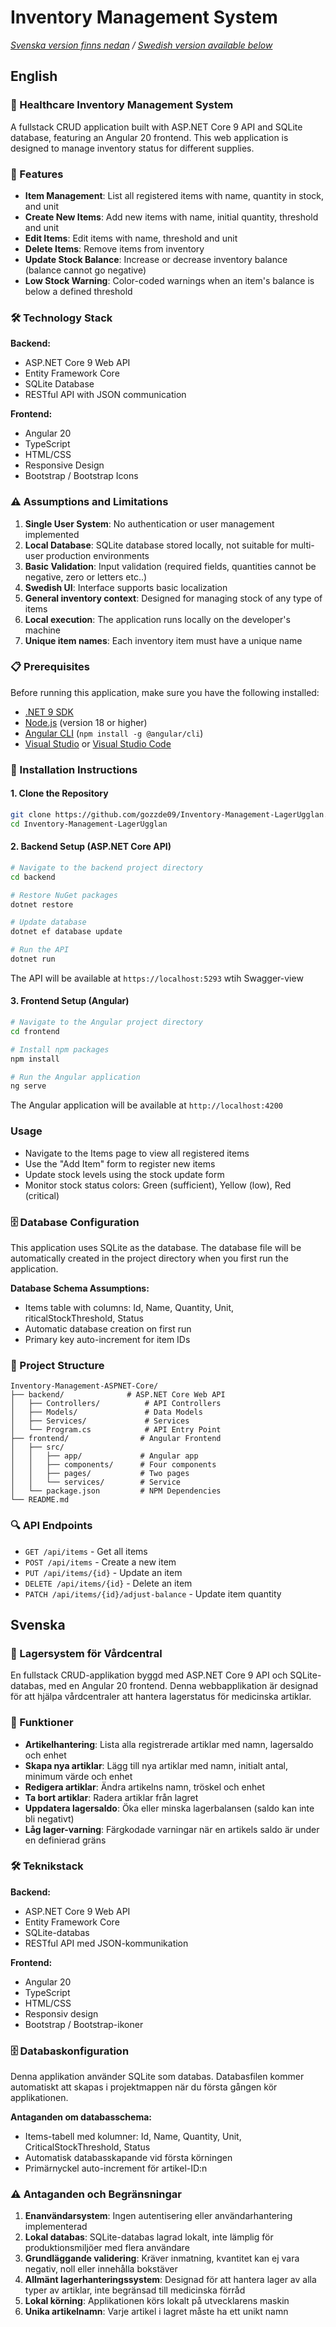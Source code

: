 # Inventory Management System

*[Svenska version finns nedan](#svenska) / [Swedish version available below](#svenska)*

## English

### 🏥 Healthcare Inventory Management System

A fullstack CRUD application built with ASP.NET Core 9 API and SQLite database, featuring an Angular 20 frontend. 
This web application is designed to manage inventory status for different supplies.

### 🚀 Features

- **Item Management**: List all registered items with name, quantity in stock, and unit
- **Create New Items**: Add new items with name, initial quantity, threshold and unit
- **Edit Items**: Edit items with name, threshold and unit
- **Delete Items**: Remove items from inventory
- **Update Stock Balance**: Increase or decrease inventory balance (balance cannot go negative)
- **Low Stock Warning**: Color-coded warnings when an item's balance is below a defined threshold

### 🛠️ Technology Stack

**Backend:**
- ASP.NET Core 9 Web API
- Entity Framework Core
- SQLite Database
- RESTful API with JSON communication

**Frontend:**
- Angular 20
- TypeScript
- HTML/CSS
- Responsive Design
- Bootstrap / Bootstrap Icons

### ⚠️ Assumptions and Limitations

1. **Single User System**: No authentication or user management implemented
2. **Local Database**: SQLite database stored locally, not suitable for multi-user production environments
3. **Basic Validation**: Input validation (required fields, quantities cannot be negative, zero or letters etc..)
4. **Swedish UI**: Interface supports basic localization
5. **General inventory context**: Designed for managing stock of any type of items
6. **Local execution**: The application runs locally on the developer's machine
7. **Unique item names**: Each inventory item must have a unique name

### 📋 Prerequisites

Before running this application, make sure you have the following installed:

- [.NET 9 SDK](https://dotnet.microsoft.com/download/dotnet/9.0)
- [Node.js](https://nodejs.org/) (version 18 or higher)
- [Angular CLI](https://angular.io/cli) (`npm install -g @angular/cli`)
- [Visual Studio](https://visualstudio.microsoft.com/) or [Visual Studio Code](https://code.visualstudio.com/)

### 🔧 Installation Instructions

#### 1. Clone the Repository
```bash
git clone https://github.com/gozzde09/Inventory-Management-LagerUgglan.git
cd Inventory-Management-LagerUgglan
```

#### 2. Backend Setup (ASP.NET Core API)
```bash
# Navigate to the backend project directory
cd backend

# Restore NuGet packages
dotnet restore

# Update database
dotnet ef database update

# Run the API
dotnet run
```
The API will be available at `https://localhost:5293` wtih Swagger-view

#### 3. Frontend Setup (Angular)
```bash
# Navigate to the Angular project directory
cd frontend 

# Install npm packages
npm install

# Run the Angular application
ng serve
```
The Angular application will be available at `http://localhost:4200`

### Usage

- Navigate to the Items page to view all registered items
- Use the "Add Item" form to register new items
- Update stock levels using the stock update form
- Monitor stock status colors: Green (sufficient), Yellow (low), Red (critical)

### 🗄️ Database Configuration

This application uses SQLite as the database. The database file will be automatically created in the project directory when you first run the application.

**Database Schema Assumptions:**
- Items table with columns: Id, Name, Quantity, Unit, riticalStockThreshold, Status
- Automatic database creation on first run
- Primary key auto-increment for item IDs

### 📁 Project Structure
```
Inventory-Management-ASPNET-Core/
├── backend/              # ASP.NET Core Web API
│   ├── Controllers/          # API Controllers
│   ├── Models/               # Data Models
│   ├── Services/             # Services
│   └── Program.cs            # API Entry Point
├── frontend/                # Angular Frontend
│   ├── src/
│   │   ├── app/             # Angular app
│   │   ├── components/      # Four components
│   │   ├── pages/           # Two pages
│   │   └── services/        # Service
│   └── package.json         # NPM Dependencies
└── README.md                
```

### 🔍 API Endpoints

- `GET /api/items` - Get all items
- `POST /api/items` - Create a new item
- `PUT /api/items/{id}` - Update an item
- `DELETE /api/items/{id}` - Delete an item
- `PATCH /api/items/{id}/adjust-balance` - Update item quantity

## Svenska

### 🏥 Lagersystem för Vårdcentral

En fullstack CRUD-applikation byggd med ASP.NET Core 9 API och SQLite-databas, med en Angular 20 frontend. 
Denna webbapplikation är designad för att hjälpa vårdcentraler att hantera lagerstatus för medicinska artiklar.

### 🚀 Funktioner

- **Artikelhantering**: Lista alla registrerade artiklar med namn, lagersaldo och enhet
- **Skapa nya artiklar**: Lägg till nya artiklar med namn, initialt antal, minimum värde och enhet
- **Redigera artiklar**: Ändra artikelns namn, tröskel och enhet
- **Ta bort artiklar**: Radera artiklar från lagret
- **Uppdatera lagersaldo**: Öka eller minska lagerbalansen (saldo kan inte bli negativt)
- **Låg lager-varning**: Färgkodade varningar när en artikels saldo är under en definierad gräns

### 🛠️ Teknikstack

**Backend:**
- ASP.NET Core 9 Web API
- Entity Framework Core
- SQLite-databas
- RESTful API med JSON-kommunikation

**Frontend:**
- Angular 20
- TypeScript
- HTML/CSS
- Responsiv design
- Bootstrap / Bootstrap-ikoner

### 🗄️ Databaskonfiguration

Denna applikation använder SQLite som databas. Databasfilen kommer automatiskt att skapas i projektmappen när du första gången kör applikationen.

**Antaganden om databasschema:**
- Items-tabell med kolumner: Id, Name, Quantity, Unit, CriticalStockThreshold, Status
- Automatisk databasskapande vid första körningen
- Primärnyckel auto-increment för artikel-ID:n

### ⚠️ Antaganden och Begränsningar

1. **Enanvändarsystem**: Ingen autentisering eller användarhantering implementerad
2. **Lokal databas**: SQLite-databas lagrad lokalt, inte lämplig för produktionsmiljöer med flera användare
3. **Grundläggande validering**: Kräver inmatning, kvantitet kan ej vara negativ, noll eller innehålla bokstäver
4. **Allmänt lagerhanteringssystem**: Designad för att hantera lager av alla typer av artiklar, inte begränsad till medicinska förråd
5. **Lokal körning**: Applikationen körs lokalt på utvecklarens maskin
6. **Unika artikelnamn**: Varje artikel i lagret måste ha ett unikt namn


